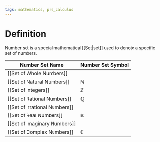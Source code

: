 ```yaml
---
tags: mathematics, pre_calculus
---
```


# Definition

Number set is a special mathematical [[Set|set]] used to denote a specific set of numbers.

| Number Set Name | Number Set Symbol |
| -- | -- |
| [[Set of Whole Numbers]] |  |
| [[Set of Natural Numbers]] | $\mathbb{N}$ |
| [[Set of Integers]] | $\mathbb{Z}$ |
| [[Set of Rational Numbers]] | $\mathbb{Q}$ |
| [[Set of Irrational Numbers]] |  |
| [[Set of Real Numbers]] | $\mathbb{R}$ |
| [[Set of Imaginary Numbers]] |  |
| [[Set of Complex Numbers]] | $\mathbb{C}$ |
